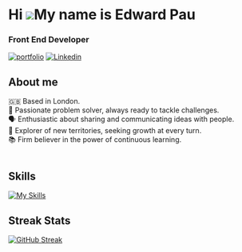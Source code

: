 # Hi ![](https://user-images.githubusercontent.com/18350557/176309783-0785949b-9127-417c-8b55-ab5a4333674e.gif)My name is Edward Pau
### Front End Developer

[![portfolio](https://img.shields.io/badge/%3E__%20My%20Portfolio-%239FC131?style=for-the-badge)](https://edpau.me/)
[![Linkedin](https://img.shields.io/badge/LinkedIn-0077B5?style=for-the-badge&logo=linkedin&logoColor=white)](https://www.linkedin.com/in/edwardpau/)

 ## About me
 🇬🇧 Based in London.<br>
 🔧 Passionate problem solver, always ready to tackle challenges.<br>
 🗣️ Enthusiastic about sharing and communicating ideas with people.<br>
 🧭 Explorer of new territories, seeking growth at every turn.<br>
 📚 Firm believer in the power of continuous learning.<br><br>

## Skills
[![My Skills](https://skillicons.dev/icons?i=js,ts,html,css,tailwind,react,nextjs,vercel,angular,regex,nodejs,express,jest,jquery,prisma,mongodb,postgres,postman,docker,jest,figma,git,&perline=11)](https://skillicons.dev)
## Streak Stats
[![GitHub Streak](https://streak-stats.demolab.com?user=edpau&theme=transparent&date_format=M%20j%5B%2C%20Y%5D)](https://git.io/streak-stats)
